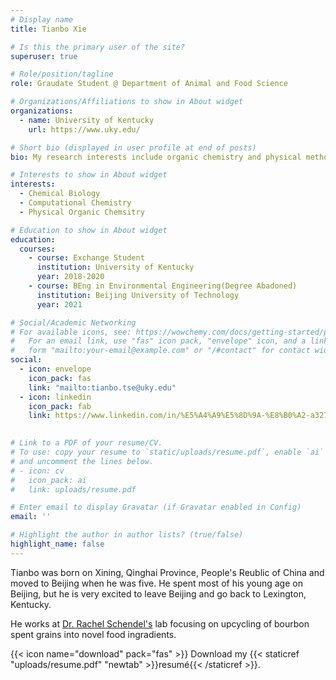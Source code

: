 ```yaml
---
# Display name
title: Tianbo Xie

# Is this the primary user of the site?
superuser: true

# Role/position/tagline
role: Graudate Student @ Department of Animal and Food Science

# Organizations/Affiliations to show in About widget
organizations:
  - name: University of Kentucky
    url: https://www.uky.edu/

# Short bio (displayed in user profile at end of posts)
bio: My research interests include organic chemistry and physical methods apllied in chemical and biological Science.

# Interests to show in About widget
interests:
  - Chemical Biology
  - Computational Chemistry
  - Physical Organic Chemsitry

# Education to show in About widget
education:
  courses:
    - course: Exchange Student
      institution: University of Kentucky
      year: 2018-2020
    - course: BEng in Environmental Engineering(Degree Abadoned)
      institution: Beijing University of Technology
      year: 2021

# Social/Academic Networking
# For available icons, see: https://wowchemy.com/docs/getting-started/page-builder/#icons
#   For an email link, use "fas" icon pack, "envelope" icon, and a link in the
#   form "mailto:your-email@example.com" or "/#contact" for contact widget.
social:
  - icon: envelope
    icon_pack: fas
    link: "mailto:tianbo.tse@uky.edu"
  - icon: linkedin
    icon_pack: fab
    link: https://www.linkedin.com/in/%E5%A4%A9%E5%8D%9A-%E8%B0%A2-a327ab216/
  

# Link to a PDF of your resume/CV.
# To use: copy your resume to `static/uploads/resume.pdf`, enable `ai` icons in `params.toml`,
# and uncomment the lines below.
# - icon: cv
#   icon_pack: ai
#   link: uploads/resume.pdf

# Enter email to display Gravatar (if Gravatar enabled in Config)
email: ''

# Highlight the author in author lists? (true/false)
highlight_name: false
---
```


Tianbo was born on Xining, Qinghai Province, People's Reublic of China and moved to Beijing when he was five. He spent most of his young age on Beijing, but he is very excited to leave Beijing and go back to Lexington, Kentucky.

He works at [Dr. Rachel Schendel's](https://afs.ca.uky.edu/person/Schendel) lab focusing on upcycling of bourbon spent grains into novel food ingradients. 


{{< icon name="download" pack="fas" >}} Download my {{< staticref "uploads/resume.pdf" "newtab" >}}resumé{{< /staticref >}}.
